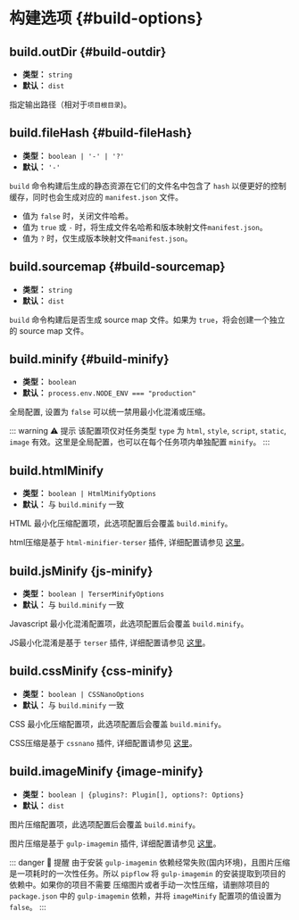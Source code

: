 # 构建选项 {#build-options}

## build.outDir {#build-outdir}

- **类型：** `string`
- **默认：** `dist`

指定输出路径（相对于`项目根目录`)。


## build.fileHash {#build-fileHash}

- **类型：** `boolean | '-' | '?'`
- **默认：** `'-'`

`build` 命令构建后生成的静态资源在它们的文件名中包含了 `hash` 以便更好的控制缓存，同时也会生成对应的 `manifest.json` 文件。
- 值为 `false` 时，关闭文件哈希。
- 值为 `true` 或 `-` 时，将生成文件名哈希和版本映射文件`manifest.json`。
- 值为 `?` 时，仅生成版本映射文件`manifest.json`。

## build.sourcemap {#build-sourcemap}

- **类型：** `string`
- **默认：** `dist`

`build` 命令构建后是否生成 source map 文件。如果为 `true`，将会创建一个独立的 source map 文件。


## build.minify {#build-minify}

- **类型：** `boolean`
- **默认：** `process.env.NODE_ENV === "production"`

全局配置, 设置为 `false` 可以统一禁用最小化混淆或压缩。

::: warning ⚠️ 提示
该配置项仅对任务类型 `type` 为 `html`, `style`, `script`, `static`, `image` 有效。这里是全局配置，也可以在每个任务项内单独配置 `minify`。
:::


## build.htmlMinify

- **类型：** `boolean | HtmlMinifyOptions`
- **默认：** 与 `build.minify` 一致

HTML 最小化压缩配置项，此选项配置后会覆盖 `build.minify`。

html压缩是基于 `html-minifier-terser` 插件, 详细配置请参见 [这里](https://terser.org/html-minifier-terser/)。


## build.jsMinify {js-minify}

- **类型：** `boolean | TerserMinifyOptions`
- **默认：** 与 `build.minify` 一致


Javascript 最小化混淆配置项，此选项配置后会覆盖 `build.minify`。

JS最小化混淆是基于 `terser` 插件, 详细配置请参见 [这里](https://terser.org/docs/options/)。


## build.cssMinify {css-minify}

- **类型：** `boolean | CSSNanoOptions`
- **默认：** 与 `build.minify` 一致

CSS 最小化压缩配置项，此选项配置后会覆盖 `build.minify`。

CSS压缩是基于 `cssnano` 插件, 详细配置请参见 [这里](https://cssnano.co/docs/config-file/)。


## build.imageMinify {image-minify}

- **类型：** `boolean | {plugins?: Plugin[], options?: Options}`
- **默认：** `dist`

图片压缩配置项，此选项配置后会覆盖 `build.minify`。

图片压缩是基于 `gulp-imagemin` 插件, 详细配置请参见 [这里](https://www.npmjs.com/package/gulp-imagemin)。

::: danger 🚨 提醒
由于安装 `gulp-imagemin` 依赖经常失败(国内环境)，且图片压缩是一项耗时的一次性任务。所以 `pipflow` 将 `gulp-imagemin` 的安装提取到项目的依赖中。如果你的项目不需要 压缩图片或者手动一次性压缩，请删除项目的 `package.json` 中的 `gulp-imagemin` 依赖，并将 `imageMinify` 配置项的值设置为 `false`。
:::
